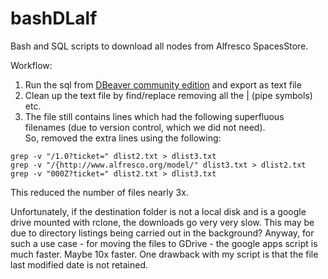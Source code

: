 # bashDLalf
Bash and SQL scripts to download all nodes from Alfresco SpacesStore. 

Workflow:
1. Run the sql from [DBeaver community edition](https://dbeaver.io/) and export as text file
2. Clean up the text file by find/replace removing all the | (pipe symbols) etc.
3. The file still contains lines which had the following superfluous filenames (due to version control, which we did not need).  
So, removed the extra lines using the following:  
```
grep -v "/1.0?ticket=" dlist2.txt > dlist3.txt
grep -v "/{http://www.alfresco.org/model/" dlist3.txt > dlist2.txt
grep -v "000Z?ticket=" dlist2.txt > dlist3.txt
```

This reduced the number of files nearly 3x.

Unfortunately, if the destination folder is not a local disk and is a google drive mounted with rclone, the downloads go very very slow. This may be due to directory listings being carried out in the background? Anyway, for such a use case - for moving the files to GDrive - the google apps script is much faster. Maybe 10x faster. One drawback with my script is that the file last modified date is not retained.
